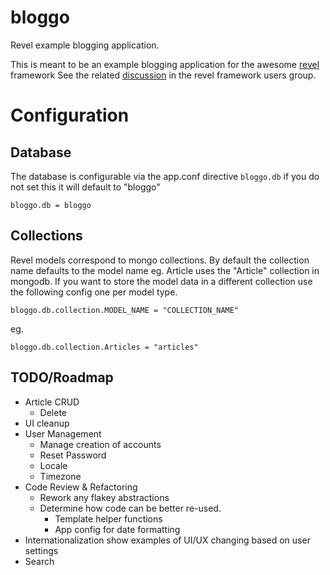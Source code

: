 # bloggo

Revel example blogging application.

This is meant to be an example blogging application for the awesome [revel](github.com/robfig/revel "revel") framework
See the related [discussion](https://groups.google.com/forum/#!topic/revel-framework/-Uy98Bsm4y8 "google groups discussion") in the revel framework users group.

# Configuration

## Database

The database is configurable via the app.conf directive `bloggo.db` if you do not set this it will default to "bloggo"

    bloggo.db = bloggo

## Collections

Revel models correspond to mongo collections. By default the collection name defaults to the model name eg. Article uses the "Article" collection in mongodb. If you want to store the model data in a different collection use the following config one per model type.

    bloggo.db.collection.MODEL_NAME = "COLLECTION_NAME"

eg.

    bloggo.db.collection.Articles = "articles"

## TODO/Roadmap

*   Article CRUD
    * Delete
* UI cleanup
* User Management
    * Manage creation of accounts
    * Reset Password
    * Locale
    * Timezone
* Code Review & Refactoring
    * Rework any flakey abstractions
    * Determine how code can be better re-used.
        * Template helper functions
        * App config for date formatting
* Internationalization show examples of UI/UX changing based on user settings
* Search
